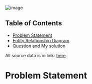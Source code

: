 ![image](https://github.com/AnhDuyVu/Data-Analysis-Projects/assets/119872105/4ffc02fb-0375-47d0-9146-69fbf9beab3f)

## Table of Contents
- [Problem Statement](#ProblemStateMent)
- [Entity Relationship Diagram](#EntityRelationshipDiagram)
- [Question and My solution](#QuestionandMysolution)

All source data is in link: [here](https://8weeksqlchallenge.com/case-study-1/). 

# Problem Statement
